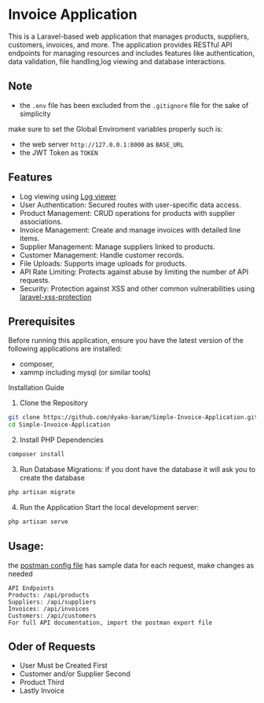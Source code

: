 # Invoice Application

This is a Laravel-based web application that manages products, suppliers, customers, invoices, and more. The application provides RESTful API endpoints for managing resources and includes features like authentication, data validation, file handling,log viewing and database interactions.

## Note
- the `.env` file has been excluded from the `.gitignore` file for the sake of simplicity 

make sure to set the Global Enviroment variables properly such is:
- the web server `http://127.0.0.1:8000` as `BASE_URL`
- the JWT Token as `TOKEN`

## Features
- Log viewing using [Log viewer](https://github.com/opcodesio/log-viewer)
- User Authentication: Secured routes with user-specific data access.
- Product Management: CRUD operations for products with supplier associations.
- Invoice Management: Create and manage invoices with detailed line items.
- Supplier Management: Manage suppliers linked to products.
- Customer Management: Handle customer records.
- File Uploads: Supports image uploads for products.
- API Rate Limiting: Protects against abuse by limiting the number of API requests.
- Security: Protection against XSS and other common vulnerabilities using [laravel-xss-protection](https://github.com/protonemedia/laravel-xss-protection)

## Prerequisites
Before running this application, ensure you have the latest version of the following applications are installed:
-   composer, 
-   xammp including mysql (or similar tools)

Installation Guide
1. Clone the Repository

```bash
git clone https://github.com/dyako-baram/Simple-Invoice-Application.git
cd Simple-Invoice-Application
```
2. Install PHP Dependencies
```bash
composer install
```

3. Run Database Migrations:
if you dont have the database it will ask you to create the database

```bash
php artisan migrate
```

4. Run the Application
Start the local development server:

```bash
php artisan serve
```

## Usage:
the [postman config file](https://github.com/dyako-baram/Simple-Invoice-Application/blob/master/Invoice.postman_collection.json) has sample data for each request, make changes as needed
```
API Endpoints
Products: /api/products
Suppliers: /api/suppliers
Invoices: /api/invoices
Customers: /api/customers
For full API documentation, import the postman export file
```

## Oder of Requests
- User Must be Created First
- Customer and/or Supplier Second
- Product Third
- Lastly Invoice
